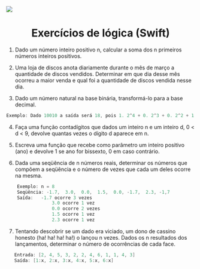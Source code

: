 <img src="https://miro.medium.com/max/1838/1*4IWsNF0FGF9zhMuipgN5Tw.jpeg">

<h1 align="center">Exercícios de lógica (Swift)</h1>

1. Dado um número inteiro positivo n, calcular a soma dos n primeiros números inteiros positivos.

2. Uma loja de discos anota diariamente durante o mês de março a quantidade de discos vendidos. Determinar em que dia desse mês ocorreu a maior venda e qual foi a quantidade de discos vendida nesse dia.

3. Dado um número natural na base binária, transformá-lo para a base decimal.

```swift
Exemplo: Dado 10010 a saída será 18, pois 1. 2^4 + 0. 2^3 + 0. 2^2 + 1. 2^1 + 0. 2^0 = 18.
```

4. Faça uma função contadígitos que dados um inteiro n e um inteiro d, 0 < d < 9, devolve quantas vezes o dígito d aparece em n.

5. Escreva uma função que recebe como parâmetro um inteiro positivo (ano) e devolve 1 se ano for bissexto, 0 em caso contrário.

6. Dada uma seqüência de n números reais, determinar os números que compõem a seqüência e o número de vezes que cada um deles ocorre na mesma.

```swift
    Exemplo: n = 8
    Seqüência: -1.7,  3.0,  0.0,  1.5,  0.0, -1.7,  2.3, -1,7
    Saída:   -1.7 ocorre 3 vezes
                 3.0 ocorre 1 vez
                 0.0 ocorre 2 vezes
                 1.5 ocorre 1 vez
                 2.3 ocorre 1 vez
```

7. Tentando descobrir se um dado era viciado, um dono de cassino honesto (ha! ha! ha! ha!) o lançou n vezes. Dados os n resultados dos lançamentos, determinar o número de ocorrências de cada face.

```swift
   Entrada: [2, 4, 5, 3, 2, 2, 4, 6, 1, 1, 4, 3]
   Saída: [1:x, 2:x, 3:x, 4:x, 5:x, 6:x]
```
